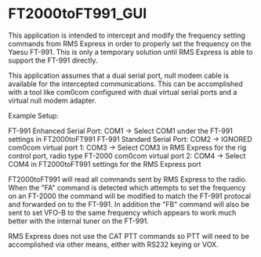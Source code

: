 # FT2000toFT991_GUI
This application is intended to intercept and modify the frequency setting commands from RMS Express in order to
properly set the frequency on the Yaesu FT-991. This is only a temporary solution until RMS Express is able to 
support the FT-991 directly.

This application assumes that a dual serial port, null modem cable is available for the intercepted communications.
This can be accomplished with a tool like com0com configured with dual virtual serial ports and a virtual
null modem adapter.

Example Setup:

FT-991 Enhanced Serial Port: COM1 -> Select COM1 under the FT-991 settings in FT2000toFT991
FT-991 Standard Serial Port: COM2 -> IGNORED
com0com virtual port 1: COM3 -> Select COM3 in RMS Express for the rig control port, radio type FT-2000
com0com virtual port 2: COM4 -> Select COM4 in FT2000toFT991 settings for the RMS Express port

FT2000toFT991 will read all commands sent by RMS Express to the radio. When the "FA" command is detected which
attempts to set the frequency on an FT-2000 the command will be modified to match the FT-991 protocal and forwarded
on to the FT-991. In addition the "FB" command will also be sent to set VFO-B to the same frequency which appears
to work much better with the internal tuner on the FT-991. 

RMS Express does not use the CAT PTT commands so PTT will need to be accomplished via other means, either with
RS232 keying or VOX.

